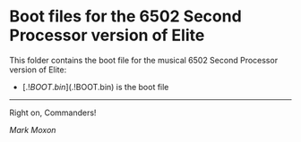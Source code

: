 # Boot files for the 6502 Second Processor version of Elite

This folder contains the boot file for the musical 6502 Second Processor version of Elite:

* [$.!BOOT.bin]($.!BOOT.bin) is the boot file

---

Right on, Commanders!

_Mark Moxon_